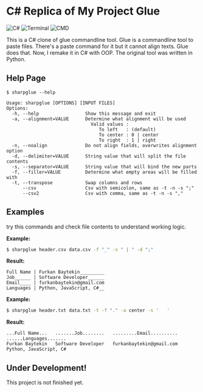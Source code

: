 # C# Replica of My Project Glue 

![C#](https://shields.io/badge/C%23-239120?logo=csharp&logoColor=white&style=for-the-badge)
![Terminal](https://shields.io/badge/Terminal_Tool-241F31?logo=gnometerminal&logoColor=white&style=for-the-badge)
![CMD](https://shields.io/badge/CMD_Tool-4D4D4D?logo=windowsterminal&logoColor=white&style=for-the-badge)

This is a C# clone of glue commandline tool. Glue is a commandline tool to paste files.
There's a paste command for it but it cannot align texts. Glue does that. Now, I remake
it in C# with OOP. The original tool was written in Python.

## Help Page

```
$ sharpglue --help
```

```
Usage: sharpglue [OPTIONS] [INPUT FILES]
Options:
  -h, --help                 Show this message and exit
  -a, --alignment=VALUE      Determine what alignment will be used
                               Valid values : 
                                  To left   : (default)
                                  To center : 0 | center
                                  To right  : 1 | right
  -n, --noalign              Do not align fields, overwrites alignment option
  -d, --delimiter=VALUE      String value that will split the file contents
  -s, --separator=VALUE      String value that will bind the new parts
  -f, --filler=VALUE         Determine what empty areas will be filled with
  -t, --transpose            Swap columns and rows
      --csv                  Csv with semicolon, same as -t -n -s ";"
      --csv2                 Csv with comma, same as -t -n -s ","
```

## Examples

try this commands and check file contents to understand working logic.

**Example:**

```sh
$ sharpglue header.csv data.csv -f "_" -s " | " -d ";"
```

**Result:**

```
Full Name | Furkan Baytekin_________
Job______ | Software Developer______
Email____ | furkanbaytekin@gmail.com
Languages | Python, JavaScript, C#__
```

**Example:**

```sh
$ sharpglue header.txt data.txt -t -f "." -a center -s '   '
```

**Result:**

```
...Full Name...   .......Job........   .........Email..........   ......Languages.......
Furkan Baytekin   Software Developer   furkanbaytekin@gmail.com   Python, JavaScript, C#
```

## Under Development!

This project is not finished yet.